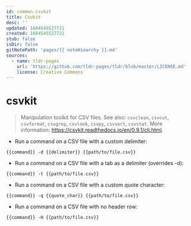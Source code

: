 ```yaml
---
id: common.csvkit
title: Csvkit
desc: ''
updated: 1684545527721
created: 1684545527721
stub: false
isDir: false
gitNotePath: 'pages/{{ noteHiearchy }}.md'
sources:
  - name: tldr-pages
    url: 'https://github.com/tldr-pages/tldr/blob/master/LICENSE.md'
    license: Creative Commons
---
```

# csvkit

> Manipulation toolkit for CSV files.
> See also: `csvclean`, `csvcut`, `csvformat`, `csvgrep`, `csvlook`, `csvpy`, `csvsort`, `csvstat`.
> More information: <https://csvkit.readthedocs.io/en/0.9.1/cli.html>.

- Run a command on a CSV file with a custom delimiter:

`{{command}} -d {{delimiter}} {{path/to/file.csv}}`

- Run a command on a CSV file with a tab as a delimiter (overrides -d):

`{{command}} -t {{path/to/file.csv}}`

- Run a command on a CSV file with a custom quote character:

`{{command}} -q {{quote_char}} {{path/to/file.csv}}`

- Run a command on a CSV file with no header row:

`{{command}} -H {{path/to/file.csv}}`

